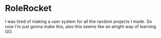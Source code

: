 # RoleRocket
I was tired of making a user system for all the random projects I made. So now I'm just gonna make this, also this seems like an alright way of learning GO.
